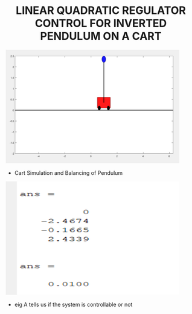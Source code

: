 <div align="center">

  <h1 align="center">LINEAR QUADRATIC REGULATOR CONTROL FOR INVERTED PENDULUM ON A CART</h1>

</div>


<p align="left">
  <img width="460" height="300" src="images/cart.PNG">
</p>

* Cart Simulation and Balancing of Pendulum

<p align="left">
  <img width="460" height="300" src="images/pien.PNG">
</p>

* eig A tells us if the system is controllable or not
